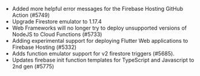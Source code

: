 - Added more helpful error messages for the Firebase Hosting GitHub Action (#5749)
- Upgrade Firestore emulator to 1.17.4
- Web Frameworks will no longer try to deploy unsupported versions of NodeJS to Cloud Functions (#5733)
- Adding experimental support for deploying Flutter Web applications to Firebase Hosting (#5332)
- Adds function emulator support for v2 firestore triggers (#5685).
- Updates firebase init function templates for TypeScript and Javascript to 2nd gen (#5775)